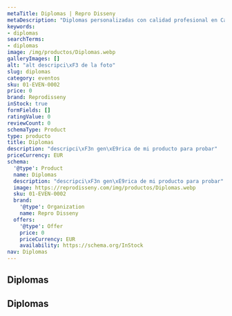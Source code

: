 ```yaml
---
metaTitle: Diplomas | Repro Disseny
metaDescription: "Diplomas personalizadas con calidad profesional en Catalu\xF1a."
keywords:
- diplomas
searchTerms:
- diplomas
image: /img/productos/Diplomas.webp
galleryImages: []
alt: "alt descripci\xF3 de la foto"
slug: diplomas
category: eventos
sku: 01-EVEN-0002
price: 0
brand: Reprodisseny
inStock: true
formFields: []
ratingValue: 0
reviewCount: 0
schemaType: Product
type: producto
title: Diplomas
description: "descripci\xF3n gen\xE9rica de mi producto para probar"
priceCurrency: EUR
schema:
  '@type': Product
  name: Diplomas
  description: "descripci\xF3n gen\xE9rica de mi producto para probar"
  image: https://reprodisseny.com/img/productos/Diplomas.webp
  sku: 01-EVEN-0002
  brand:
    '@type': Organization
    name: Repro Disseny
  offers:
    '@type': Offer
    price: 0
    priceCurrency: EUR
    availability: https://schema.org/InStock
nav: Diplomas
---
```


## Diplomas

## Diplomas
